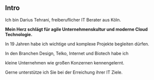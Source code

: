 ## <i class="fa fa-heartbeat" aria-hidden="true"></i> Intro
Ich bin Darius Tehrani, freiberuflicher IT Berater aus Köln.

**Mein Herz schlägt für agile Unternehmenskultur und moderne Cloud Technologie.**

In 19 Jahren habe ich wichtige und komplexe Projekte begleiten dürfen.

In den Branchen Design, Telko, Internet und Biotech habe ich

kleine Unternehmen wie großen Konzernen kennengelernt.

Gerne unterstütze ich Sie bei der Erreichung ihrer IT Ziele.
